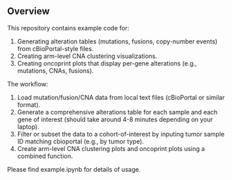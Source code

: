 ## Overview

This repository contains example code for:
1.	Generating alteration tables (mutations, fusions, copy-number events) from cBioPortal-style files.
2.	Creating arm-level CNA clustering visualizations.
3.	Creating oncoprint plots that display per-gene alterations (e.g., mutations, CNAs, fusions).

The workflow:
1.	Load mutation/fusion/CNA data from local text files (cBioPortal or similar format).
2.	Generate a comprehensive alterations table for each sample and each gene of interest (should take around 4-8 minutes depending on your laptop).
3.	Filter or subset the data to a cohort-of-interest by inputing tumor sample ID matching cbioportal (e.g., by tumor type).
4.	Create arm-level CNA clustering plots and oncoprint plots using a combined function.

Please find example.ipynb for details of usage.